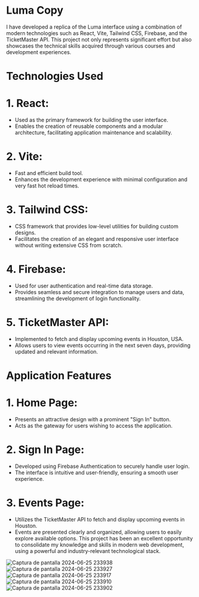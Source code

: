 # Luma Copy

I have developed a replica of the Luma interface using a combination of modern technologies such as React, Vite, Tailwind CSS, Firebase, and the TicketMaster API. This project not only represents significant effort but also showcases the technical skills acquired through various courses and development experiences.

# Technologies Used
#  1. React:

- Used as the primary framework for building the user interface.
- Enables the creation of reusable components and a modular architecture, facilitating application maintenance and scalability.
#  2. Vite:

- Fast and efficient build tool.
- Enhances the development experience with minimal configuration and very fast hot reload times.

#  3. Tailwind CSS:

- CSS framework that provides low-level utilities for building custom designs.
- Facilitates the creation of an elegant and responsive user interface without writing extensive CSS from scratch.

#  4. Firebase:

- Used for user authentication and real-time data storage.
- Provides seamless and secure integration to manage users and data, streamlining the development of login functionality.

#  5. TicketMaster API:

- Implemented to fetch and display upcoming events in Houston, USA.
- Allows users to view events occurring in the next seven days, providing updated and relevant information.

# Application Features

#  1. Home Page:

- Presents an attractive design with a prominent "Sign In" button.
- Acts as the gateway for users wishing to access the application.

#  2. Sign In Page:

- Developed using Firebase Authentication to securely handle user login.
- The interface is intuitive and user-friendly, ensuring a smooth user experience.

#  3. Events Page:

- Utilizes the TicketMaster API to fetch and display upcoming events in Houston.
- Events are presented clearly and organized, allowing users to easily explore available options.
This project has been an excellent opportunity to consolidate my knowledge and skills in modern web development, using a powerful and industry-relevant technological stack.


![Captura de pantalla 2024-06-25 233938](https://github.com/JDGuzman2001/luma-copy/assets/104080557/71a2242b-770f-42ff-b886-414c0e8e454c)
![Captura de pantalla 2024-06-25 233927](https://github.com/JDGuzman2001/luma-copy/assets/104080557/6bb338de-14bc-42d7-889b-2c70bc8198b5)
![Captura de pantalla 2024-06-25 233917](https://github.com/JDGuzman2001/luma-copy/assets/104080557/75c3d95d-9c11-4a73-b2de-999e429cade9)
![Captura de pantalla 2024-06-25 233910](https://github.com/JDGuzman2001/luma-copy/assets/104080557/8655197a-8902-4ed7-86e5-dd3525d557c4)
![Captura de pantalla 2024-06-25 233902](https://github.com/JDGuzman2001/luma-copy/assets/104080557/939e5b03-da9a-4db3-97c6-ec4cefd859a8)
